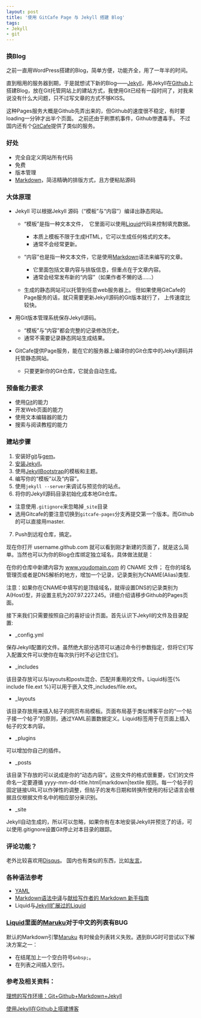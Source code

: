 ```yaml
---
layout: post
title: '使用 GitCafe Page 与 Jekyll 搭建 Blog'
tags:
- Jekyll
- git
---
```


### 换Blog

之前一直用WordPress搭建的Blog，简单方便，功能齐全，用了一年半的时间。

直到租用的服务器到期，于是就想试下新的Blog——[Jekyll][jekyll]，用Jekyll在[Github][github]上搭建Blog，放在Git托管网站上的建站方式，我使用Git已经有一段时间了，对我来说没有什么大问题，只不过写文章的方式不够KISS。

这种Pages服务大概是Github先弄出来的，但Github的速度很不稳定，有时要loading一分钟才出半个页面。
之前还由于刷票机事件，Github惨遭毒手。
不过国内还有个[GitCafe][gitcafe]提供了类似的服务。

[jekyll]: https://github.com/mojombo/jekyll
[github]: https://github.com
[gitcafe]: https://gitcafe.com


### 好处

* 完全自定义网站所有代码&nbsp;
* 免费&nbsp;
* 版本管理&nbsp;
* [Markdown][markdown]，简洁精确的排版方式，且方便粘贴源码

[markdown]: http://daringfireball.net/projects/markdown/syntax


### 大体原理

* Jekyll 可以根据Jekyll 源码（“模板”与“内容”）编译出静态网站。

  * “模板”是指一种文本文件，&nbsp;
    它里面可以使用[Liquid][liquid]代码来控制填充数据。&nbsp;

    * 本质上模板不限于生成HTML，它可以生成任何格式的文本。&nbsp;
    * 通常不会经常更新。&nbsp;

  * “内容”也是指一种文本文件，它是使用[Markdown][markdown]语法来编写的文章。

    * 它里面包括文章内容与排版信息，但重点在于文章内容。&nbsp;
    * 通常会经常发布新的“内容”（如果作者不懒的话……）&nbsp;

  * 生成的静态网站可以托管到任意web服务器上。
    但如果使用GitCafe的Page服务的话，就只需要更新Jekyll源码的Git版本就行了，
    上传速度比较快。

* 用Git版本管理系统保存Jekyll源码。

  * “模板”与“内容”都会完整的记录修改历史。&nbsp;
  * 通常不需要记录静态网站生成结果。&nbsp;

* GitCafe提供Page服务，能在它的服务器上编译你的Git仓库中的Jekyll源码并托管静态网站。

  * 只要更新你的Git仓库，它就会自动生成。

[liquid]: http://www.liquidmarkup.org/
[markdown]:http://daringfireball.net/projects/markdown/syntax

### 预备能力要求

* 使用[Git][git-scm]的能力&nbsp;
* 开发Web页面的能力&nbsp;
* 使用文本编辑器的能力&nbsp;
* 搜索与阅读教程的能力&nbsp;

[git-scm]: http://git-scm.com


### 建站步骤

1. 安装好[git][git-scm]与[gem][rubygems]。
2. [安装Jekyll][jekyll_install]。
3. 使用[JekyllBootstrap][jekyllbootstrap]的模板和主题。
4. 编写你的“模板”以及“内容”。
5. 使用`jekyll --server`来调试与预览你的站点。
6. 将你的Jekyll源码目录初始化成本地Git仓库。
  * 注意使用`.gitignore`来忽略掉`_site`目录
  * 选用Gitcafe的要注意切换到`gitcafe-pages`分支再提交第一个版本。而Github的可以直接用master.
7. Push到远程仓库，搞定。

[rubygems]: http://rubygems.org
[jekyll_install]: http://wiki.github.com/mojombo/jekyll/install
[jekyllbootstrap]: http://jekyllbootstrap.com


现在你打开 username.github.com 就可以看到刚才新建的页面了，就是这么简单。当然也可以为你的Blog仓库绑定独立域名，具体做法就是：

在你的仓库中新建内容为 www.youdomain.com 的 CNAME 文件；
在你的域名管理页或者是DNS解析的地方，增加一个记录，记录类别为CNAME(Alias)类型.

注意：如果你在CNAME中填写的是顶级域名，就得设置DNS的记录类别为A(Host)型，并设置主机为207.97.227.245。详细介绍请移步Github的Pages页面。

接下来我们只需要按照自己的喜好设计页面。首先认识下Jekyll的文件及目录配置:

* _config.yml

保存Jekyll配置的文件。虽然绝大部分选项可以通过命令行参数指定，但将它们写入配置文件可以使你在每次执行时不必记住它们。

* _includes

该目录存放可以与layouts和posts混合、匹配并重用的文件。Liquid标签{% include file.ext %}可以用于嵌入文件_includes/file.ext。

* _layouts

该目录存放用来插入帖子的网页布局模板。页面布局基于类似博客平台的“一个帖子接一个帖子”的原则，通过YAML前置数据定义。Liquid标签用于在页面上插入帖子的文本内容。

* _plugins

可以增加你自己的插件。

* _posts

该目录下存放的可以说成是你的“动态内容”。这些文件的格式很重要，它们的文件命名一定要遵循 yyyy-mm-dd-title.html|markdown|textile 规则。每一个帖子的固定链接URL可以作弹性的调整，但帖子的发布日期和转换所使用的标记语言会根据且仅根据文件名中的相应部分来识别。

* _site

Jekyll自动生成的，所以可以忽略，如果你有在本地安装Jekyll并预览了的话，可以使用.gitignore设置Git停止对本目录的跟踪。


### 评论功能？

老外比较喜欢用[Disqus][disqus]。
国内也有类似的东西，比如[友言](http://www.uyan.cc/)。

[disqus]: https://disqus.com


### 各种语法参考

* [YAML][jekyll_yaml]
* [Markdown语法中译][markdown1]与[献给写作者的 Markdown 新手指南][markdown2]
* Liquid与[Jekyll扩展过的Liquid][Liquid_ext]

[jekyll_yaml]:https://github.com/mojombo/jekyll/wiki/yaml-front-matter
[Liquid_ext]: http://wiki.github.com/mojombo/jekyll/liquid-extensions
[markdown1]:http://markdown.tw/
[markdown2]:http://jianshu.io/p/q81RER


### [Liquid][liquid]里面的[Maruku][maruku]对于中文的列表有BUG

默认的Markdown引擎[Maruku][maruku]
有时候会列表转义失败。遇到BUG时可尝试以下解决方案之一：

* 在结尾加上一个空白符号`&nbsp;`。&nbsp;
* 在列表之间插入空行。&nbsp;

[maruku]: https://github.com/bhollis/maruku


### 参考及相关资料：

[理想的写作环境：Git+Github+Markdown+Jekyll][link1]

[使用Jekyll在Github上搭建博客][link2]

[link1]:http://www.yangzhiping.com/tech/writing-space.html
[link2]:http://hzmook.github.io/2012/07/01/use-jekyll-build-blog-on-github.html




